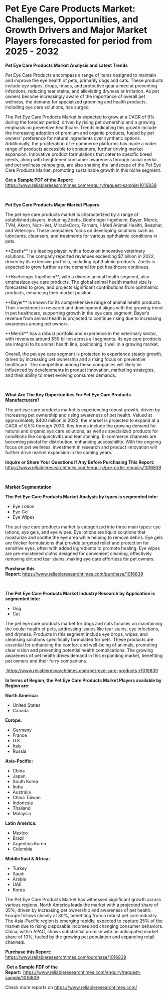 <p><h1>Pet Eye Care Products Market: Challenges, Opportunities, and Growth Drivers and Major Market Players forecasted for period from 2025 - 2032</h1></p><p><strong>Pet Eye Care Products Market Analysis and Latest Trends</strong></p>
<p><p>Pet Eye Care Products encompass a range of items designed to maintain and improve the eye health of pets, primarily dogs and cats. These products include eye wipes, drops, rinses, and protective gear aimed at preventing infections, reducing tear stains, and alleviating dryness or irritation. As pet owners become increasingly aware of the importance of overall pet wellness, the demand for specialized grooming and health products, including eye care solutions, has surged.</p><p>The Pet Eye Care Products Market is expected to grow at a CAGR of 9% during the forecast period, driven by rising pet ownership and a growing emphasis on preventive healthcare. Trends indicating this growth include the increasing adoption of premium and organic products, fueled by pet owners' preference for natural ingredients over synthetic options. Additionally, the proliferation of e-commerce platforms has made a wider range of products accessible to consumers, further driving market expansion. Innovative product formulations that cater to specific breed needs, along with heightened consumer awareness through social media and pet wellness campaigns, are also shaping the landscape of the Pet Eye Care Products Market, promoting sustainable growth in this niche segment.</p></p>
<p><strong>Get a Sample PDF of the Report:&nbsp;</strong> <a href="https://www.reliableresearchtimes.com/enquiry/request-sample/1016839?utm_campaign=2454&utm_medium=2&utm_source=Github&utm_content=ia&utm_term=21032025&utm_id=pet-eye-care-products">https://www.reliableresearchtimes.com/enquiry/request-sample/1016839</a></p>
<p>&nbsp;</p>
<p><strong>Pet Eye Care Products Major Market Players</strong></p>
<p><p>The pet eye care products market is characterized by a range of established players, including Zoetis, Boehringer Ingelheim, Bayer, Merck, TVM, Akorn, Nutri-Vet, MiracleCorp, Farnam, I-Med Animal Health, Beaphar, and Vetericyn. These companies focus on developing solutions such as lubricants, cleansers, and treatments for various ophthalmic conditions in pets.</p><p>**Zoetis** is a leading player, with a focus on innovative veterinary solutions. The company reported revenues exceeding $7 billion in 2022, driven by its extensive portfolio, including ophthalmic products. Zoetis is expected to grow further as the demand for pet healthcare continues.</p><p>**Boehringer Ingelheim**, with a diverse animal health segment, also emphasizes eye care products. The global animal health market size is forecasted to grow, and projects significant contributions from ophthalmic products, enhancing their market position.</p><p>**Bayer** is known for its comprehensive range of animal health products. Their investment in research and development aligns with the growing trend in pet healthcare, supporting growth in the eye care segment. Bayer’s revenue from animal health is projected to continue rising due to increasing awareness among pet owners.</p><p>**Merck** has a robust portfolio and experience in the veterinary sector, with revenues around $59 billion across all segments. Its eye care products are integral to its animal health line, positioning it well in a growing market.</p><p>Overall, the pet eye care segment is projected to experience steady growth, driven by increasing pet ownership and a rising focus on preventive healthcare. The competition among these companies will likely be influenced by developments in product innovation, marketing strategies, and their ability to meet evolving consumer demands.</p></p>
<p>&nbsp;</p>
<p><strong>What Are The Key Opportunities For Pet Eye Care Products Manufacturers?</strong></p>
<p><p>The pet eye care products market is experiencing robust growth, driven by increasing pet ownership and rising awareness of pet health. Valued at approximately $400 million in 2022, the market is projected to expand at a CAGR of 6.5% through 2030. Key trends include the growing demand for natural and organic eye care solutions, as well as specialized products for conditions like conjunctivitis and tear staining. E-commerce channels are becoming pivotal for distribution, enhancing accessibility. With the ongoing focus on pet wellness, investment in research and product innovation will further drive market expansion in the coming years.</p></p>
<p><strong>Inquire or Share Your Questions If Any Before Purchasing This Report:</strong> <a href="https://www.reliableresearchtimes.com/enquiry/pre-order-enquiry/1016839?utm_campaign=2454&utm_medium=2&utm_source=Github&utm_content=ia&utm_term=21032025&utm_id=pet-eye-care-products">https://www.reliableresearchtimes.com/enquiry/pre-order-enquiry/1016839</a></p>
<p>&nbsp;</p>
<p><strong>Market Segmentation</strong></p>
<p><strong>The Pet Eye Care Products Market Analysis by types is segmented into:</strong></p>
<p><ul><li>Eye Lotion</li><li>Eye Gel</li><li>Eye Wipes</li></ul></p>
<p><p>The pet eye care products market is categorized into three main types: eye lotions, eye gels, and eye wipes. Eye lotions are liquid solutions that moisturize and soothe the eye area while helping to remove debris. Eye gels are thicker formulations that provide targeted relief and protection for sensitive eyes, often with added ingredients to promote healing. Eye wipes are pre-moistened cloths designed for convenient cleaning, effectively removing dirt and tear stains, making eye care effortless for pet owners.</p></p>
<p><strong>Purchase this Report:&nbsp;</strong><a href="https://www.reliableresearchtimes.com/purchase/1016839?utm_campaign=2454&utm_medium=2&utm_source=Github&utm_content=ia&utm_term=21032025&utm_id=pet-eye-care-products">https://www.reliableresearchtimes.com/purchase/1016839</a></p>
<p>&nbsp;</p>
<p><strong>The Pet Eye Care Products Market Industry Research by Application is segmented into:</strong></p>
<p><ul><li>Dog</li><li>Cat</li></ul></p>
<p><p>The pet eye care products market for dogs and cats focuses on maintaining the ocular health of pets, addressing issues like tear stains, eye infections, and dryness. Products in this segment include eye drops, wipes, and cleansing solutions specifically formulated for pets. These products are essential for enhancing the comfort and well-being of animals, promoting clear vision and preventing potential health complications. The growing awareness of pet health drives demand in this expanding market, benefiting pet owners and their furry companions.</p></p>
<p><a href="https://www.reliableresearchtimes.com/pet-eye-care-products-r1016839?utm_campaign=2454&utm_medium=2&utm_source=Github&utm_content=ia&utm_term=21032025&utm_id=pet-eye-care-products">&nbsp;https://www.reliableresearchtimes.com/pet-eye-care-products-r1016839</a></p>
<p><strong>In terms of Region, the Pet Eye Care Products Market Players available by Region are:</strong></p>
<p>
    <p> <strong> North America: </strong>
        <ul>
            <li>United States</li>
            <li>Canada</li>
        </ul>
        </p> 
    <p> <strong> Europe: </strong>
        <ul>
            <li>Germany</li>
            <li>France</li>
            <li>U.K.</li>
            <li>Italy</li>
            <li>Russia</li>
        </ul>
        </p> 
    <p> <strong> Asia-Pacific: </strong>
        <ul>
            <li>China</li>
            <li>Japan</li>
            <li>South Korea</li>
            <li>India</li>
            <li>Australia</li>
            <li>China Taiwan</li>
            <li>Indonesia</li>
            <li>Thailand</li>
            <li>Malaysia</li>
        </ul>
        </p> 
    <p> <strong> Latin America: </strong>
        <ul>
            <li>Mexico</li>
            <li>Brazil</li>
            <li>Argentina Korea</li>
            <li>Colombia</li>
        </ul>
        </p> 
    <p> <strong> Middle East & Africa: </strong>
        <ul>
            <li>Turkey</li>
            <li>Saudi</li>
            <li>Arabia</li>
            <li>UAE</li>
            <li>Korea</li>
        </ul>
    </p>
    </p>
<p><p>The Pet Eye Care Products Market has witnessed significant growth across various regions. North America leads the market with a projected share of 35%, driven by increasing pet ownership and awareness of pet health. Europe follows closely at 30%, benefiting from a robust pet care industry. The Asia-Pacific region is emerging rapidly, expected to capture 25% of the market due to rising disposable incomes and changing consumer behaviors. China, within APAC, shows substantial promise with an anticipated market share of 10%, fueled by the growing pet population and expanding retail channels.</p></p>
<p><strong>Purchase this Report: </strong><a href="https://www.reliableresearchtimes.com/purchase/1016839?utm_campaign=2454&utm_medium=2&utm_source=Github&utm_content=ia&utm_term=21032025&utm_id=pet-eye-care-products">https://www.reliableresearchtimes.com/purchase/1016839</a></p>
<p>&nbsp;<strong>Get a Sample PDF of the Report:&nbsp;&nbsp;</strong><a href="https://www.reliableresearchtimes.com/enquiry/request-sample/1016839?utm_campaign=2454&utm_medium=2&utm_source=Github&utm_content=ia&utm_term=21032025&utm_id=pet-eye-care-products">https://www.reliableresearchtimes.com/enquiry/request-sample/1016839</a></p>
<p><strong></strong></p>
<p>Check more reports on <a href="https://www.reliableresearchtimes.com/?utm_campaign=2454&utm_medium=2&utm_source=Github&utm_content=ia&utm_term=21032025&utm_id=pet-eye-care-products">https://www.reliableresearchtimes.com/</a></p>
